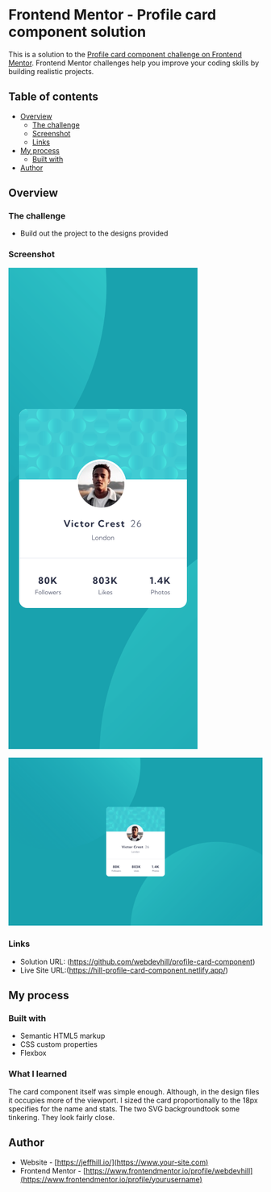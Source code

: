 # Frontend Mentor - Profile card component solution

This is a solution to the [Profile card component challenge on Frontend Mentor](https://www.frontendmentor.io/challenges/profile-card-component-cfArpWshJ). Frontend Mentor challenges help you improve your coding skills by building realistic projects.

## Table of contents

- [Overview](#overview)
  - [The challenge](#the-challenge)
  - [Screenshot](#screenshot)
  - [Links](#links)
- [My process](#my-process)
  - [Built with](#built-with)
- [Author](#author)

## Overview

### The challenge

- Build out the project to the designs provided

### Screenshot

![](./images/Profile%20card%20component_375px.jpg)

![](./images/Profile%20card%20component_1440px.jpg)

### Links

- Solution URL: (https://github.com/webdevhill/profile-card-component)
- Live Site URL:(https://hill-profile-card-component.netlify.app/)

## My process

### Built with

- Semantic HTML5 markup
- CSS custom properties
- Flexbox

### What I learned

The card component itself was simple enough. Although, in the design files it occupies more of the viewport. I sized the card proportionally to the 18px specifies for the name and stats. The two SVG backgroundtook some tinkering. They look fairly close.

## Author

- Website - [https://jeffhill.io/](https://www.your-site.com)
- Frontend Mentor - [https://www.frontendmentor.io/profile/webdevhill](https://www.frontendmentor.io/profile/yourusername)
